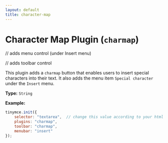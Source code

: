 ```yaml
---
layout: default
title: character-map
---
```


# Character Map Plugin (`charmap`)

// adds menu control (under Insert menu)

// adds toolbar control

This plugin adds a `charmap` button that enables users to insert special characters into their text. It also adds the menu item `Special character` under the `Insert` menu.

**Type:** `String`

**Example:**

```js
tinymce.init({
    selector: "textarea",  // change this value according to your html
    plugins: "charmap",
    toolbar: "charmap",
    menubar: "insert"
});
```
